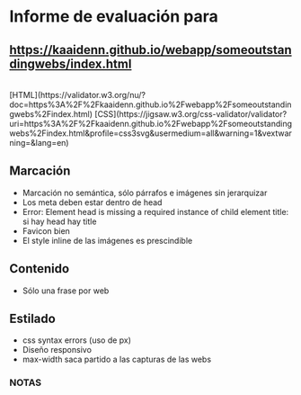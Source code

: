 # Informe de evaluación para<br/>
## https://kaaidenn.github.io/webapp/someoutstandingwebs/index.html
<br/>
[HTML](https://validator.w3.org/nu/?doc=https%3A%2F%2Fkaaidenn.github.io%2Fwebapp%2Fsomeoutstandingwebs%2Findex.html)
[CSS](https://jigsaw.w3.org/css-validator/validator?uri=https%3A%2F%2Fkaaidenn.github.io%2Fwebapp%2Fsomeoutstandingwebs%2Findex.html&profile=css3svg&usermedium=all&warning=1&vextwarning=&lang=en)
<br/>



## Marcación
- Marcación no semántica, sólo párrafos e imágenes sin jerarquizar
- Los meta deben estar dentro de head
- Error: Element head is missing a required instance of child element title: si hay head hay title
- Favicon bien
- El style inline de las imágenes es prescindible

## Contenido
- Sólo una frase por web

## Estilado
- css syntax errors (uso de px)
- Diseño responsivo
- max-width saca partido a las capturas de las webs
   
### NOTAS
